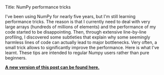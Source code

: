 Title: NumPy performance tricks

I've been using NumPy for nearly five years, but I'm still learning
performance tricks. The reason is that I currently need to deal with
very large arrays (hundreds of millions of elements) and the performance
of my code started to be disappointing. Then, through extensive
line-by-line profiling, I discovered some subtleties that explain why
some seemingly harmless lines of code can actually lead to major
bottlenecks. Very often, a small trick allows to significantly improve
the performance. Here is what I've learnt. These tips are intended to
regular Numpy users rather than pure beginners.

<!-- PELICAN_END_SUMMARY -->

[**A new version of this post can be found here.**](http://ipython-books.github.io/featured-01.html)
